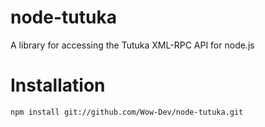 node-tutuka
===========

A library for accessing the Tutuka XML-RPC API for node.js

# Installation

    npm install git://github.com/Wow-Dev/node-tutuka.git
